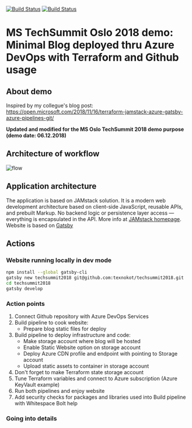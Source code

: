 [![Build Status](https://dev.azure.com/VicDemos/techsummit2018/_apis/build/status/build)](https://dev.azure.com/VicDemos/techsummit2018/_build/latest?definitionId=18)
[![Build Status](https://dev.azure.com/VicDemos/techsummit2018/_apis/build/status/deploy)](https://dev.azure.com/VicDemos/techsummit2018/_build/latest?definitionId=19)
# MS TechSummit Oslo 2018 demo: Minimal Blog deployed thru Azure DevOps with Terraform and Github usage


## About demo

Inspired by my collegue's blog post: 
https://open.microsoft.com/2018/11/16/terraform-jamstack-azure-gatsby-azure-pipelines-git/

__Updated and modified for the MS Oslo TechSummit 2018 demo purpose (demo date: 06.12.2018)__


## Architecture of workflow
![flow](https://open.microsoft.com/wp-content/uploads/2018/11/JAMStack-workflow_image-1-v2.png)

## Application architecture

The application is based on JAMstack solution. It is a modern web development architecture based on client-side JavaScript, reusable APIs, and prebuilt Markup. No backend logic or persistence layer access — everything is encapsulated in the API. More info at [JAMstack homepage](https://jamstack.org/). 
Website is based on [Gatsby](gatsbyjs.org)

## Actions

### Website running locally in dev mode

```bash
npm install --global gatsby-cli
gatsby new techsummit2018 git@github.com:texnokot/techsummit2018.git
cd techsummit2018
gatsby develop
```

### Action points

1. Connect Github repository with Azure DevOps Services
2. Build pipeline to cook website: 
    * Prepare blog static files for deploy
3. Build pipeline to deploy infrastructure and code:
    * Make storage account where blog will be hosted
    * Enable Static Website option on storage account
    * Deploy Azure CDN profile and endpoint with pointing to Storage account
    * Upload static assets to container in storage account
4. Don't forget to make Terraform state storage account
5. Tune Terraform variables and connect to Azure subscription (Azure KeyVault example)
6. Run both pipelines and enjoy website
7. Add security checks for packages and libraries used into Build pipeline with Whitespace Bolt help


### Going into details








